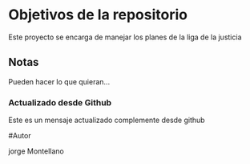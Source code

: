 # Objetivos de la repositorio

Este proyecto se encarga de manejar los planes de la liga de la justicia


## Notas
Pueden hacer lo que quieran...


### Actualizado desde Github

Este es un mensaje actualizado complemente desde github 

#Autor 

jorge Montellano
